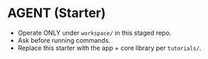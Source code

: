 # AGENT (Starter)
- Operate ONLY under `workspace/` in this staged repo.
- Ask before running commands.
- Replace this starter with the app + core library per `tutorials/`.
